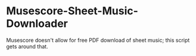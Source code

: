 # Musescore-Sheet-Music-Downloader
Musescore doesn't allow for free PDF download of sheet music; this script gets around that.
